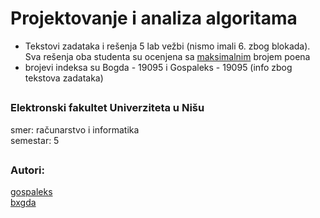 # Projektovanje i analiza algoritama
- Tekstovi zadataka i rešenja 5 lab vežbi (nismo imali 6. zbog blokada). Sva rešenja oba studenta su ocenjena sa <ins>maksimalnim</ins> brojem poena
- brojevi indeksa su Bogda - 19095 i Gospaleks - 19095 (info zbog tekstova zadataka)

##

### Elektronski fakultet Univerziteta u Nišu
smer: računarstvo i informatika</br>
semestar: 5

##

### Autori:
[gospaleks](https://github.com/gospaleks)<br>
[bxgda](https://github.com/bxgda)
  
